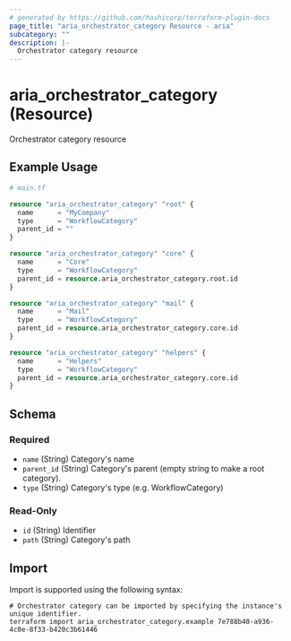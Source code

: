 ```yaml
---
# generated by https://github.com/hashicorp/terraform-plugin-docs
page_title: "aria_orchestrator_category Resource - aria"
subcategory: ""
description: |-
  Orchestrator category resource
---
```


# aria_orchestrator_category (Resource)

Orchestrator category resource

## Example Usage

```terraform
# main.tf

resource "aria_orchestrator_category" "root" {
  name      = "MyCompany"
  type      = "WorkflowCategory"
  parent_id = ""
}

resource "aria_orchestrator_category" "core" {
  name      = "Core"
  type      = "WorkflowCategory"
  parent_id = resource.aria_orchestrator_category.root.id
}

resource "aria_orchestrator_category" "mail" {
  name      = "Mail"
  type      = "WorkflowCategory"
  parent_id = resource.aria_orchestrator_category.core.id
}

resource "aria_orchestrator_category" "helpers" {
  name      = "Helpers"
  type      = "WorkflowCategory"
  parent_id = resource.aria_orchestrator_category.core.id
}
```

<!-- schema generated by tfplugindocs -->
## Schema

### Required

- `name` (String) Category's name
- `parent_id` (String) Category's parent (empty string to make a root category).
- `type` (String) Category's type (e.g. WorkflowCategory)

### Read-Only

- `id` (String) Identifier
- `path` (String) Category's path

## Import

Import is supported using the following syntax:

```shell
# Orchestrator category can be imported by specifying the instance's unique identifier.
terraform import aria_orchestrator_category.example 7e788b40-a936-4c0e-8f33-b420c3b61446
```
